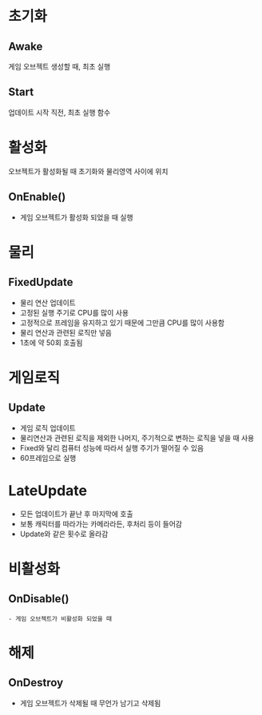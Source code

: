 # 초기화

## Awake
게임 오브젝트 생성할 때, 최초 실행

## Start
업데이트 시작 직전, 최초 실행 함수

# 활성화
오브젝트가 활성화될 때 초기화와 물리영역 사이에 위치

## OnEnable()
- 게임 오브젝트가 활성화 되었을 때 실행

# 물리
## FixedUpdate
- 물리 연산 업데이트
- 고정된 실행 주기로 CPU를 많이 사용 
- 고정적으로 프레임을 유지하고 있기 때문에 그만큼 CPU를 많이 사용함
- 물리 연산과 관련된 로직만 넣음
- 1초에 약 50회 호출됨

# 게임로직
## Update
- 게임 로직 업데이트
- 물리연산과 관련된 로직을 제외한 나머지, 주기적으로 변하는 로직을 넣을 때 사용
- Fixed와 달리 컴퓨터 성능에 따라서 실행 주기가 떨어질 수 있음
- 60프레임으로 실행

# LateUpdate
- 모든 업데이트가 끝난 후 마지막에 호출
- 보통 캐릭터를 따라가는 카메라라든, 후처리 등이 들어감
- Update와 같은 횟수로 올라감 

# 비활성화
## OnDisable()
    - 게임 오브젝트가 비활성화 되었을 때 

# 해제
## OnDestroy
- 게임 오브젝트가 삭제될 때 무언가 남기고 삭제됨


